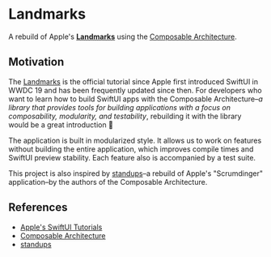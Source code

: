 # Landmarks

A rebuild of Apple's [__Landmarks__](https://developer.apple.com/tutorials/swiftui) using the [Composable Architecture](https://github.com/pointfreeco/swift-composable-architecture).

## Motivation
The [Landmarks](https://developer.apple.com/tutorials/swiftui) is the official tutorial since Apple first introduced SwiftUI in WWDC 19 and has been frequently updated since then. For developers who want to learn how to build SwiftUI apps with the Composable Architecture–_a library that provides tools for building applications with a focus on composability, modularity, and testability_, rebuilding it with the library would be a great introduction :pray:

The application is built in modularized style. It allows us to work on features without building the entire application, which improves compile times and SwiftUI preview stability. Each feature also is accompanied by a test suite.

This project is also inspired by [standups](https://github.com/pointfreeco/standups)–a rebuild of Apple's "Scrumdinger" application–by the authors of the Composable Architecture.

## References
- [Apple's SwiftUI Tutorials](https://developer.apple.com/tutorials/swiftui)
- [Composable Architecture](https://github.com/pointfreeco/swift-composable-architecture)
- [standups](https://github.com/pointfreeco/standups)
